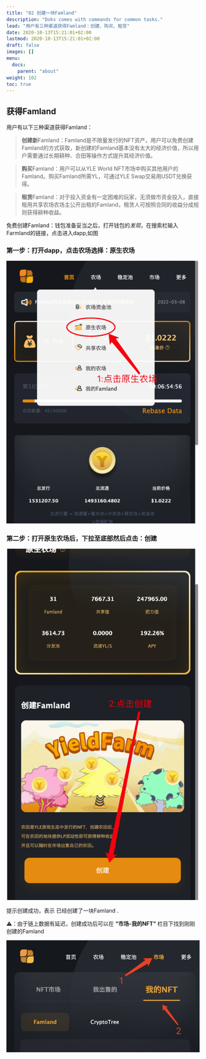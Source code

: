 ```yaml
---
title: "02 创建一块Famland"
description: "Doks comes with commands for common tasks."
lead: "用户有三种渠道获得Famland：创建、购买、租赁"
date: 2020-10-13T15:21:01+02:00
lastmod: 2020-10-13T15:21:01+02:00
draft: false
images: []
menu:
  docs:
    parent: "about"
weight: 102
toc: true
---
```

## 获得Famland

用户有以下三种渠道获得Famland：



>**创建新**Famland：Famland是不限量发行的NFT资产，用户可以免费创建Famland的方式获取，新创建的Famland基本没有太大的经济价值，所以用户需要通过长期耕种、合田等操作方式提升其经济价值。



>**购买**Famland：用户可以从YLE World NFT市场中购买其他用户的Famland。购买Famland所需YL，可通过YLE Swap交易用USDT兑换获得。



>**租赁**Famland：对于投入资金有一定困难的玩家，无须做市资金投入，直接租用共享农场农场主公开出租的Famland，租赁人可按照合同的收益分成规则获得耕种收益。

免费创建Famland：钱包准备妥当之后，打开钱包的*发现*，在搜索栏输入Farmland的链接，点击进入dapp,如图

### 第一步：打开dapp，点击农场选择：原生农场

![02](02.png)

### 第二步：打开原生农场后，下拉至底部然后点击：创建

![022](022.png)

提示创建成功，表示 已经创建了一块Famland .

⚠️：由于链上数据有延迟，创建成功后可以在 **“市场-我的NFT”** 栏目下找到刚刚创建的Famland

![12](12.png)

